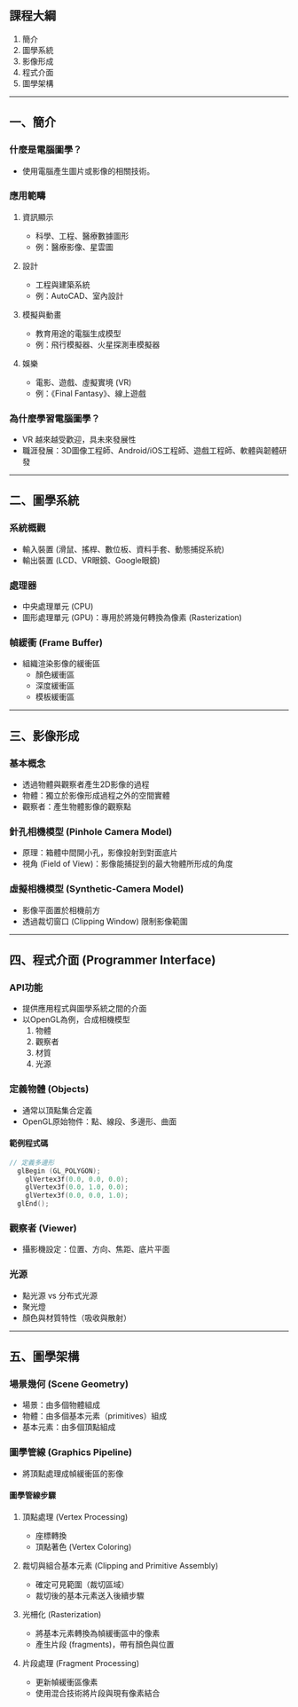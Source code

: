 ## 課程大綱
1. 簡介
2. 圖學系統
3. 影像形成
4. 程式介面
5. 圖學架構

---

## 一、簡介

### 什麼是電腦圖學？
- 使用電腦產生圖片或影像的相關技術。

### 應用範疇
1. 資訊顯示
   - 科學、工程、醫療數據圖形
   - 例：醫療影像、星雲圖

2. 設計
   - 工程與建築系統
   - 例：AutoCAD、室內設計

3. 模擬與動畫
   - 教育用途的電腦生成模型
   - 例：飛行模擬器、火星探測車模擬器

4. 娛樂
   - 電影、遊戲、虛擬實境 (VR)
   - 例：《Final Fantasy》、線上遊戲

### 為什麼學習電腦圖學？
- VR 越來越受歡迎，具未來發展性
- 職涯發展：3D圖像工程師、Android/iOS工程師、遊戲工程師、軟體與韌體研發

---

## 二、圖學系統

### 系統概觀
- 輸入裝置 (滑鼠、搖桿、數位板、資料手套、動態捕捉系統)
- 輸出裝置 (LCD、VR眼鏡、Google眼鏡)

### 處理器
- 中央處理單元 (CPU)
- 圖形處理單元 (GPU)：專用於將幾何轉換為像素 (Rasterization)

### 幀緩衝 (Frame Buffer)
- 組織渲染影像的緩衝區
  - 顏色緩衝區
  - 深度緩衝區
  - 模板緩衝區

---

## 三、影像形成

### 基本概念
- 透過物體與觀察者產生2D影像的過程
- 物體：獨立於影像形成過程之外的空間實體
- 觀察者：產生物體影像的觀察點

### 針孔相機模型 (Pinhole Camera Model)
- 原理：箱體中間開小孔，影像投射到對面底片
- 視角 (Field of View)：影像能捕捉到的最大物體所形成的角度

### 虛擬相機模型 (Synthetic-Camera Model)
- 影像平面置於相機前方
- 透過裁切窗口 (Clipping Window) 限制影像範圍

---

## 四、程式介面 (Programmer Interface)

### API功能
- 提供應用程式與圖學系統之間的介面
- 以OpenGL為例，合成相機模型
  1. 物體
  2. 觀察者
  3. 材質
  4. 光源

### 定義物體 (Objects)
- 通常以頂點集合定義
- OpenGL原始物件：點、線段、多邊形、曲面

#### 範例程式碼
```c
// 定義多邊形
  glBegin (GL_POLYGON);
    glVertex3f(0.0, 0.0, 0.0);
    glVertex3f(0.0, 1.0, 0.0);
    glVertex3f(0.0, 0.0, 1.0);
  glEnd();
```

### 觀察者 (Viewer)
- 攝影機設定：位置、方向、焦距、底片平面

### 光源
- 點光源 vs 分布式光源
- 聚光燈
- 顏色與材質特性（吸收與散射）

---

## 五、圖學架構

### 場景幾何 (Scene Geometry)
- 場景：由多個物體組成
- 物體：由多個基本元素（primitives）組成
- 基本元素：由多個頂點組成

### 圖學管線 (Graphics Pipeline)
- 將頂點處理成幀緩衝區的影像

#### 圖學管線步驟
1. 頂點處理 (Vertex Processing)
   - 座標轉換
   - 頂點著色 (Vertex Coloring)

2. 裁切與組合基本元素 (Clipping and Primitive Assembly)
   - 確定可見範圍（裁切區域）
   - 裁切後的基本元素送入後續步驟

3. 光柵化 (Rasterization)
   - 將基本元素轉換為幀緩衝區中的像素
   - 產生片段 (fragments)，帶有顏色與位置

4. 片段處理 (Fragment Processing)
   - 更新幀緩衝區像素
   - 使用混合技術將片段與現有像素結合


